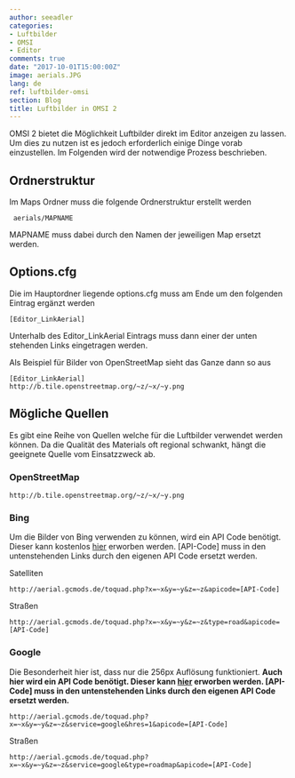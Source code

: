 ```yaml
---
author: seeadler
categories:
- Luftbilder
- OMSI
- Editor
comments: true
date: "2017-10-01T15:00:00Z"
image: aerials.JPG
lang: de
ref: luftbilder-omsi
section: Blog
title: Luftbilder in OMSI 2
---
```


OMSI 2 bietet die Möglichkeit Luftbilder direkt im Editor anzeigen zu lassen. Um dies zu nutzen ist es jedoch erforderlich einige Dinge vorab einzustellen. Im Folgenden wird der notwendige Prozess beschrieben.

## Ordnerstruktur
Im Maps Ordner muss die folgende Ordnerstruktur erstellt werden

     aerials/MAPNAME

MAPNAME muss dabei durch den Namen der jeweiligen Map ersetzt werden.

## Options.cfg
Die im Hauptordner liegende options.cfg muss am Ende um den folgenden Eintrag ergänzt werden

    [Editor_LinkAerial]

Unterhalb des Editor_LinkAerial Eintrags muss dann einer der unten stehenden Links eingetragen werden.

Als Beispiel für Bilder von OpenStreetMap sieht das Ganze dann so aus

    [Editor_LinkAerial]
    http://b.tile.openstreetmap.org/~z/~x/~y.png

## Mögliche Quellen
Es gibt eine Reihe von Quellen welche für die Luftbilder verwendet werden können. Da die Qualität des Materials oft regional schwankt, hängt die geeignete Quelle vom Einsatzzweck ab.

### OpenStreetMap
    http://b.tile.openstreetmap.org/~z/~x/~y.png

### Bing
Um die Bilder von Bing verwenden zu können, wird ein API Code benötigt. Dieser kann kostenlos [hier](https://www.bingmapsportal.com/) erworben werden. [API-Code] muss in den untenstehenden Links durch den eigenen API Code ersetzt werden.

Satelliten

    http://aerial.gcmods.de/toquad.php?x=~x&y=~y&z=~z&apicode=[API-Code]

Straßen

    http://aerial.gcmods.de/toquad.php?x=~x&y=~y&z=~z&type=road&apicode=[API-Code]

### Google
Die Besonderheit hier ist, dass nur die 256px Auflösung funktioniert. __Auch hier wird ein API Code benötigt. Dieser kann [hier](https://cloud.google.com/maps-platform/#get-started) erworben werden. [API-Code] muss in den untenstehenden Links durch den eigenen API Code ersetzt werden.__

    http://aerial.gcmods.de/toquad.php?x=~x&y=~y&z=~z&service=google&hres=1&apicode=[API-Code]

Straßen

    http://aerial.gcmods.de/toquad.php?x=~x&y=~y&z=~z&service=google&type=roadmap&apicode=[API-Code]
